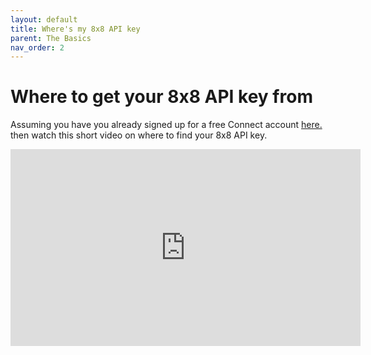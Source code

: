 ```yaml
---
layout: default
title: Where's my 8x8 API key
parent: The Basics
nav_order: 2
---
```


# Where to get your 8x8 API key from

Assuming you have you already signed up for a free Connect account [here.](https://connect.8x8.com/login/signup) then watch this short video on where to find your 8x8 API key.

<iframe width="560" height="315" src="https://www.youtube.com/embed/CF48YN0zWcE" title="YouTube video player" frameborder="0" allow="accelerometer; autoplay; clipboard-write; encrypted-media; gyroscope; picture-in-picture" allowfullscreen></iframe>
